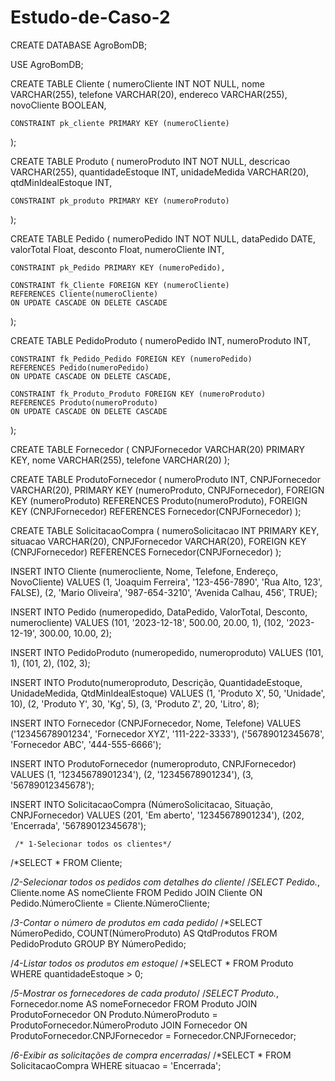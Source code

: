 # Estudo-de-Caso-2

CREATE DATABASE AgroBomDB;

USE AgroBomDB;


CREATE TABLE Cliente (
    numeroCliente INT NOT NULL,
    nome VARCHAR(255),
    telefone VARCHAR(20),
    endereco VARCHAR(255),
    novoCliente BOOLEAN,
     
    CONSTRAINT pk_cliente PRIMARY KEY (numeroCliente)
);

CREATE TABLE Produto (
    numeroProduto INT NOT NULL,
    descricao VARCHAR(255),
    quantidadeEstoque INT,
    unidadeMedida VARCHAR(20),
    qtdMinIdealEstoque INT,
    
    CONSTRAINT pk_produto PRIMARY KEY (numeroProduto)
);

CREATE TABLE Pedido (
    numeroPedido INT NOT NULL,
    dataPedido DATE,
    valorTotal Float,
    desconto Float,
    numeroCliente INT,
    
    CONSTRAINT pk_Pedido PRIMARY KEY (numeroPedido),
    
    CONSTRAINT fk_Cliente FOREIGN KEY (numeroCliente)
    REFERENCES Cliente(numeroCliente)
    ON UPDATE CASCADE ON DELETE CASCADE
);

CREATE TABLE PedidoProduto (
    numeroPedido INT,
    numeroProduto INT,
    
    CONSTRAINT fk_Pedido_Pedido FOREIGN KEY (numeroPedido) 
    REFERENCES Pedido(numeroPedido)
    ON UPDATE CASCADE ON DELETE CASCADE,
    
    CONSTRAINT fk_Produto_Produto FOREIGN KEY (numeroProduto) 
    REFERENCES Produto(numeroProduto) 
    ON UPDATE CASCADE ON DELETE CASCADE
);

CREATE TABLE Fornecedor (
    CNPJFornecedor VARCHAR(20) PRIMARY KEY,
    nome VARCHAR(255),
    telefone VARCHAR(20)
);

CREATE TABLE ProdutoFornecedor (
    numeroProduto INT,
    CNPJFornecedor VARCHAR(20),
    PRIMARY KEY (numeroProduto, CNPJFornecedor),
    FOREIGN KEY (numeroProduto) REFERENCES Produto(numeroProduto),
    FOREIGN KEY (CNPJFornecedor) REFERENCES Fornecedor(CNPJFornecedor)
);

CREATE TABLE SolicitacaoCompra (
    numeroSolicitacao INT PRIMARY KEY,
    situacao VARCHAR(20),
    CNPJFornecedor VARCHAR(20),
    FOREIGN KEY (CNPJFornecedor) REFERENCES Fornecedor(CNPJFornecedor)
);

INSERT INTO Cliente (numerocliente, Nome, Telefone, Endereço, NovoCliente)
VALUES (1, 'Joaquim Ferreira', '123-456-7890', 'Rua Alto, 123', FALSE),
       (2, 'Mario Oliveira', '987-654-3210', 'Avenida Calhau, 456', TRUE);

INSERT INTO Pedido (numeropedido, DataPedido, ValorTotal, Desconto, numerocliente)
VALUES (101, '2023-12-18', 500.00, 20.00, 1),
	   (102, '2023-12-19', 300.00, 10.00, 2);


INSERT INTO PedidoProduto (numeropedido, numeroproduto)
VALUES (101, 1),
       (101, 2),
       (102, 3);

INSERT INTO Produto(numeroproduto, Descrição, QuantidadeEstoque, UnidadeMedida, QtdMinIdealEstoque)
VALUES (1, 'Produto X', 50, 'Unidade', 10),
       (2, 'Produto Y', 30, 'Kg', 5),
       (3, 'Produto Z', 20, 'Litro', 8);

INSERT INTO Fornecedor (CNPJFornecedor, Nome, Telefone)
VALUES ('12345678901234', 'Fornecedor XYZ', '111-222-3333'),
       ('56789012345678', 'Fornecedor ABC', '444-555-6666');

INSERT INTO ProdutoFornecedor (numeroproduto, CNPJFornecedor)
VALUES (1, '12345678901234'),
       (2, '12345678901234'),
       (3, '56789012345678');

INSERT INTO SolicitacaoCompra (NúmeroSolicitacao, Situação, CNPJFornecedor)
VALUES (201, 'Em aberto', '12345678901234'),
       (202, 'Encerrada', '56789012345678');
       
     /* 1-Selecionar todos os clientes*/
/*SELECT * FROM Cliente;

/*2-Selecionar todos os pedidos com detalhes do cliente*/
/*SELECT Pedido.*, Cliente.nome AS nomeCliente
FROM Pedido
JOIN Cliente ON Pedido.NúmeroCliente = Cliente.NúmeroCliente;

/*3-Contar o número de produtos em cada pedido*/
/*SELECT NúmeroPedido, COUNT(NúmeroProduto) AS QtdProdutos
FROM PedidoProduto
GROUP BY NúmeroPedido;

/*4-Listar todos os produtos em estoque*/
/*SELECT * FROM Produto WHERE quantidadeEstoque > 0;

/*5-Mostrar os fornecedores de cada produto*/
/*SELECT Produto.*, Fornecedor.nome AS nomeFornecedor
FROM Produto
JOIN ProdutoFornecedor ON Produto.NúmeroProduto = ProdutoFornecedor.NúmeroProduto
JOIN Fornecedor ON ProdutoFornecedor.CNPJFornecedor = Fornecedor.CNPJFornecedor;

/*6-Exibir as solicitações de compra encerradas*/
/*SELECT * FROM SolicitacaoCompra WHERE situacao = 'Encerrada';
